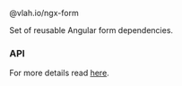 @vlah.io/ngx-form

Set of reusable Angular form dependencies.

### API

For more details read [here](https://github.com/vlah-io/ngx-form/blob/master/INSTALLATION.md).
